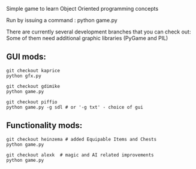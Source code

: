 Simple game to learn Object Oriented programming concepts

Run by issuing a command : python game.py

There are currently several development branches that you can check out:
Some of them need additional graphic libraries (PyGame and PIL)

GUI mods:
--------

    git checkout kaprice
    python gfx.py

    git checkout gdimike
    python game.py

    git checkout piffio
    python game.py -g sdl # or '-g txt' - choice of gui

Functionality mods:
------------------

    git checkout heinzema # added Equipable Items and Chests
    python game.py

    git checkout alexk  # magic and AI related improvements
    python game.py

